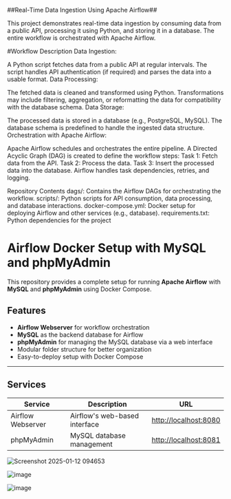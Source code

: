 ##Real-Time Data Ingestion Using Apache Airflow##

This project demonstrates real-time data ingestion by consuming data from a public API, processing it using Python, and storing it in a database. The entire workflow is orchestrated with Apache Airflow.

#Workflow Description
Data Ingestion:

A Python script fetches data from a public API at regular intervals.
The script handles API authentication (if required) and parses the data into a usable format.
Data Processing:

The fetched data is cleaned and transformed using Python.
Transformations may include filtering, aggregation, or reformatting the data for compatibility with the database schema.
Data Storage:

The processed data is stored in a database (e.g., PostgreSQL, MySQL).
The database schema is predefined to handle the ingested data structure.
Orchestration with Apache Airflow:

Apache Airflow schedules and orchestrates the entire pipeline.
A Directed Acyclic Graph (DAG) is created to define the workflow steps:
Task 1: Fetch data from the API.
Task 2: Process the data.
Task 3: Insert the processed data into the database.
Airflow handles task dependencies, retries, and logging.


Repository Contents
dags/: Contains the Airflow DAGs for orchestrating the workflow.
scripts/: Python scripts for API consumption, data processing, and database interactions.
docker-compose.yml: Docker setup for deploying Airflow and other services (e.g., database).
requirements.txt: Python dependencies for the project


# Airflow Docker Setup with MySQL and phpMyAdmin

This repository provides a complete setup for running **Apache Airflow** with **MySQL** and **phpMyAdmin** using Docker Compose.

## Features
- **Airflow Webserver** for workflow orchestration
- **MySQL** as the backend database for Airflow
- **phpMyAdmin** for managing the MySQL database via a web interface
- Modular folder structure for better organization
- Easy-to-deploy setup with Docker Compose

---

## Services

| Service          | Description                        | URL                          |
|-------------------|------------------------------------|------------------------------|
| Airflow Webserver | Airflow's web-based interface     | [http://localhost:8080](http://localhost:8080) |
| phpMyAdmin        | MySQL database management         | [http://localhost:8081](http://localhost:8081) |




![Screenshot 2025-01-12 094653](https://github.com/user-attachments/assets/631a7ffa-82ae-4236-b934-9cae588f445e)


![image](https://github.com/user-attachments/assets/7b818a71-3d84-4ee9-8196-8f99da37ee2a)







![image](https://github.com/user-attachments/assets/ac88bb53-919f-41c9-911a-b750a84b01d9)








